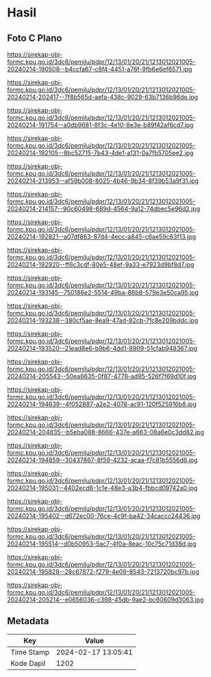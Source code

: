 # Hasil

## Foto C Plano

https://sirekap-obj-formc.kpu.go.id/3dc6/pemilu/pdpr/12/13/01/20/21/1213012021005-20240214-190508--b4ccfa67-c8f4-4451-a76f-9fb6e6ef6571.jpg

https://sirekap-obj-formc.kpu.go.id/3dc6/pemilu/pdpr/12/13/01/20/21/1213012021005-20240214-202417--7f8b565d-aefa-438c-9029-63b7136b96de.jpg

https://sirekap-obj-formc.kpu.go.id/3dc6/pemilu/pdpr/12/13/01/20/21/1213012021005-20240214-191754--a0db9681-8f3c-4e10-8e3e-b89f42af6cd7.jpg

https://sirekap-obj-formc.kpu.go.id/3dc6/pemilu/pdpr/12/13/01/20/21/1213012021005-20240214-192105--8bc52715-7b43-4de1-a131-0a7fb5705ee2.jpg

https://sirekap-obj-formc.kpu.go.id/3dc6/pemilu/pdpr/12/13/01/20/21/1213012021005-20240214-213953--af59b008-8025-4b46-9b34-8f39b53a9f31.jpg

https://sirekap-obj-formc.kpu.go.id/3dc6/pemilu/pdpr/12/13/01/20/21/1213012021005-20240214-214157--90c60498-689d-4564-9a12-74dbec5e96d2.jpg

https://sirekap-obj-formc.kpu.go.id/3dc6/pemilu/pdpr/12/13/01/20/21/1213012021005-20240214-192821--a07df863-87d4-4ecc-a845-c6ae59c63f13.jpg

https://sirekap-obj-formc.kpu.go.id/3dc6/pemilu/pdpr/12/13/01/20/21/1213012021005-20240214-192920--ff6c3cdf-80e5-48ef-9a33-e7923d9bf8d7.jpg

https://sirekap-obj-formc.kpu.go.id/3dc6/pemilu/pdpr/12/13/01/20/21/1213012021005-20240214-193145--750186e2-5514-49ba-86b8-579e3e50ca95.jpg

https://sirekap-obj-formc.kpu.go.id/3dc6/pemilu/pdpr/12/13/01/20/21/1213012021005-20240214-193238--380cf5ae-8ea9-47ad-82cb-7fc8e209bddc.jpg

https://sirekap-obj-formc.kpu.go.id/3dc6/pemilu/pdpr/12/13/01/20/21/1213012021005-20240214-193520--21ead8e6-b9b6-4dd1-8909-51cfab948367.jpg

https://sirekap-obj-formc.kpu.go.id/3dc6/pemilu/pdpr/12/13/01/20/21/1213012021005-20240214-205543--50ea6635-0f87-4778-ad95-526f7f69d10f.jpg

https://sirekap-obj-formc.kpu.go.id/3dc6/pemilu/pdpr/12/13/01/20/21/1213012021005-20240214-194639--4f052887-a2e2-4078-ac91-120f525916b8.jpg

https://sirekap-obj-formc.kpu.go.id/3dc6/pemilu/pdpr/12/13/01/20/21/1213012021005-20240214-204835--b5eba088-8666-437e-a663-08a6e0c3dd82.jpg

https://sirekap-obj-formc.kpu.go.id/3dc6/pemilu/pdpr/12/13/01/20/21/1213012021005-20240214-194859--30437867-8f59-4232-acaa-f7c81b5556d6.jpg

https://sirekap-obj-formc.kpu.go.id/3dc6/pemilu/pdpr/12/13/01/20/21/1213012021005-20240214-195031--4402ecd6-1c1e-48e3-a3b4-fbbcd09742a0.jpg

https://sirekap-obj-formc.kpu.go.id/3dc6/pemilu/pdpr/12/13/01/20/21/1213012021005-20240214-195402--d672ec00-76ce-4c9f-ba42-34caccc24436.jpg

https://sirekap-obj-formc.kpu.go.id/3dc6/pemilu/pdpr/12/13/01/20/21/1213012021005-20240214-195514--d0b50953-5ac7-4f0a-8eac-10c75c71d38d.jpg

https://sirekap-obj-formc.kpu.go.id/3dc6/pemilu/pdpr/12/13/01/20/21/1213012021005-20240214-195828--28c67872-f279-4e09-8543-7213720bc97b.jpg

https://sirekap-obj-formc.kpu.go.id/3dc6/pemilu/pdpr/12/13/01/20/21/1213012021005-20240214-205214--e0656036-c398-45db-9ae2-bc60609d3063.jpg


## Metadata

| Key        | Value               |
| ---------- | ------------------- |
| Time Stamp | 2024-02-17 13:05:41 |
| Kode Dapil | 1202                |



